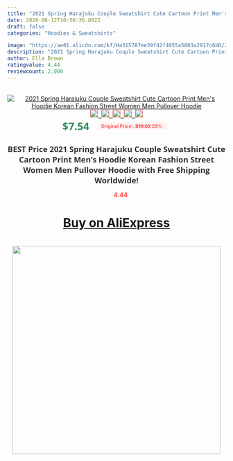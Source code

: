 ```yaml
---
title: "2021 Spring Harajuku Couple Sweatshirt Cute Cartoon Print Men's Hoodie Korean Fashion Street Women Men Pullover Hoodie"
date: 2020-06-12T10:50:36.892Z
draft: false
categories: "Hoodies & Sweatshirts"

image: "https://ae01.alicdn.com/kf/Ha315787ee39f42f4955a5803a2917c6bD/2021-Spring-Harajuku-Couple-Sweatshirt-Cute-Cartoon-Print-Men-s-Hoodie-Korean-Fashion-Street-Women-Men.jpg"
description: "2021 Spring Harajuku Couple Sweatshirt Cute Cartoon Print Men's Hoodie Korean Fashion Street Women Men Pullover Hoodie"
author: Ella Brown
ratingvalue: 4.44
reviewcount: 2.000
---
```

<br>
<div style="text-align: center;">
<a href="https://s.click.aliexpress.com/e/_AU9atr" target="_blank" rel="nofollow noopener noreferrer"><img alt="2021 Spring Harajuku Couple Sweatshirt Cute Cartoon Print Men's Hoodie Korean Fashion Street Women Men Pullover Hoodie" class="magnifier-image" src="https://ae01.alicdn.com/kf/Ha315787ee39f42f4955a5803a2917c6bD/2021-Spring-Harajuku-Couple-Sweatshirt-Cute-Cartoon-Print-Men-s-Hoodie-Korean-Fashion-Street-Women-Men.jpg_640x640.jpg">
<br>
<img style="border:1px solid salmon" src="https://ae01.alicdn.com/kf/Ha315787ee39f42f4955a5803a2917c6bD/2021-Spring-Harajuku-Couple-Sweatshirt-Cute-Cartoon-Print-Men-s-Hoodie-Korean-Fashion-Street-Women-Men.jpg_120x120.jpg">&nbsp;&nbsp;<img style="border:1px solid salmon" src="https://ae01.alicdn.com/kf/Hfaca43c649f648a0b55b052adf42dca6b/2021-Spring-Harajuku-Couple-Sweatshirt-Cute-Cartoon-Print-Men-s-Hoodie-Korean-Fashion-Street-Women-Men.jpg_120x120.jpg">&nbsp;&nbsp;<img style="border:1px solid salmon" src="https://ae01.alicdn.com/kf/H3e1a93d01f534b64ad63401eed8f7875v/2021-Spring-Harajuku-Couple-Sweatshirt-Cute-Cartoon-Print-Men-s-Hoodie-Korean-Fashion-Street-Women-Men.jpg_120x120.jpg">&nbsp;&nbsp;<img style="border:1px solid salmon" src="https://ae01.alicdn.com/kf/H24537664e3ff4e03b333ffaca907fb7bR/2021-Spring-Harajuku-Couple-Sweatshirt-Cute-Cartoon-Print-Men-s-Hoodie-Korean-Fashion-Street-Women-Men.jpg_120x120.jpg">&nbsp;&nbsp;<img style="border:1px solid salmon" src="https://ae01.alicdn.com/kf/Hda79528f8cec485bae547bfbee42e313C/2021-Spring-Harajuku-Couple-Sweatshirt-Cute-Cartoon-Print-Men-s-Hoodie-Korean-Fashion-Street-Women-Men.jpg_120x120.jpg"></a></div><br0>
<div style="text-align: center;"><span style="background-color: white; border: 0px; box-sizing: border-box; color: seagreen; display: inline-block; font-family: &quot;open sans&quot; , &quot;arial&quot; , &quot;helvetica&quot; , sans-serif , &quot;heiti&quot;; font-size: 24px; font-stretch: inherit; font-weight: 700; line-height: inherit; margin: 0px 10px 0px 0px; padding: 0px; vertical-align: middle;">$7.54 </span>
<span style="background: rgb(255 , 241 , 241); border-radius: 3px; border: 0px; box-sizing: border-box; color: #ff4747; display: inline-block; font-family: inherit; font-size: 12px; font-stretch: inherit; font-style: inherit; font-variant: inherit; font-weight: 600; line-height: inherit; margin: 0px; padding: 2px 5px; transform: scale(0.9); vertical-align: middle;">Original Price : <b style="text-decoration: line-through;">$10.62 </b> 29%&nbsp;&nbsp;</span></div>
<h1 style="color: #333333; display: inline-block; font-family: &quot;open sans&quot; , &quot;arial&quot; , &quot;helvetica&quot; , sans-serif , &quot;heiti&quot;; font-size: 18px; font-stretch: inherit; font-weight: 700; text-align: center;">BEST Price 2021 Spring Harajuku Couple Sweatshirt Cute Cartoon Print Men's Hoodie Korean Fashion Street Women Men Pullover Hoodie with Free Shipping Worldwide!</h1>
<div style="color: #ff4747; text-align: center;">
<img src="https://4.bp.blogspot.com/-M0ZcTcb-5uY/XleCXlxnR4I/AAAAAAAAAEc/OrjgMkXV1oMQFaCRZj5HQwOCBcu3w1FegCPcBGAYYCw/s1600/star.png" style="height: 15px;">&nbsp;<b>4.44</b></div>
<div class="button_cont" align="center"><a class="buynow_a" href="https://s.click.aliexpress.com/e/_AU9atr" target="_blank" rel="nofollow noopener noreferrer"><H1>Buy on AliExpress</H1></a></div><br>
<div class="separator" style="clear: both; text-align: center;">
<img src="https://lh3.googleusercontent.com/-pTy5HemUv9M/XlePHvY0dAI/AAAAAAAAAE4/0nX5iRUoIWY8eMW9Dpxeirr157OZliDIgCLcBGAsYHQ/s1600/badge.gif" width="480">
</div>
